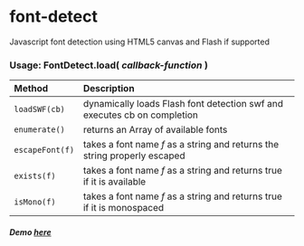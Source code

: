 # font-detect  
Javascript font detection using HTML5 canvas and Flash if supported

### Usage: FontDetect.load( *callback-function* )  

|Method|Description|
|:---|:---|
| `loadSWF(cb)` | dynamically loads Flash font detection swf and executes cb on completion
| `enumerate()` | returns an Array of available fonts
| `escapeFont(f)` | takes a font name *f* as a string and returns the string properly escaped
| `exists(f)` | takes a font name *f* as a string and returns true if it is available
| `isMono(f)` | takes a font name *f* as a string and returns true if it is monospaced

##### Demo [here](http://fockjef.net/fonts/)
